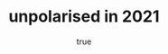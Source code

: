 ---
########################## Banner #############################
title : "unpolarised in 2021"
url : '/2021/'
description : "Unpolarised through the second wave, fads and narrative battles. With an apolitical view on farming and food, the pandemic (surprise!) and our handling of it, vaccination, some necessary “debunks”, schools and education, a little on our economy, and most importantly, a little of our modern history. As a bonus, the book also talks about some basic technology and online safety."
image : "images/2021/cover.png"
buy : https://amzn.to/3Vbm6QM
navButton :
  enable : true
banner :
  enable : true
  writer : "Ram Iyer"
  price : "69.00"
  currency : "₹"
  label: "Buy on Amazon"

######################## Book Preview ##########################
preview:
  enable : true
  pagePreview:
    # page preview loop
    - image : "images/2021/preview/book-preview-001.png"
    - image : "images/2021/preview/book-preview-009.png"
    - image : "images/2021/preview/book-preview-012.png"
    - image : "images/2021/preview/book-preview-014.png"
    - image : "images/2021/preview/book-preview-018.png"
    - image : "images/2021/preview/book-preview-020.png"
    
  title : "Look Inside the book"
  content : |
    The book takes an objective view on the subjects that it talks about and presents the views with facts. Every claim the book makes refers back to the source of the information.

    With all efforts made for effortless reading with meaningful typography, the book is packed with information.

  inside:
    # book inside item loop
    - insideItem : "14 Chapters"
    - insideItem : "Detailed references"
    - insideItem : "Simple language"
    - insideItem : "Multiple viewpoints"

  # button
  button:
    enable : true
    label : "Buy on Amazon"
    link : "https://amzn.to/3ro1Ugw"


########################## Service ##############################
service:
  enable : true
  serviceItem:
    # service item loop
    - title : "Bird’s eye"
      icon : "fa-glasses"
      content : "The big-picture-first approach that the book takes helps ease into the topics."
      
    # service item loop
    - title : "Data-driven"
      icon : "fa-diagram-project"
      content : "In a world of bias-driven narratives, the book relies on data to form an understanding."
      
    # service item loop
    - title : "Unpolarised"
      icon : "fa-atom"
      content : "Opinions formed from incomplete understanding is useless. This book connects the data dots first."


######################### Quote #############################
quote:
  enable : true
  quote: "Trust Iyer to talk about complex subjects without losing balance."
  quoteBy: "Archit*"


######################### Chapters ##########################
chapters:
  enable : true
  title : "Full Chapter Overview"
  subtitle : "Here is what this book is all about:"
  chapter:
    # chapter preview loop
    - title : "Food and Sustainability"
      content : "This chapter takes a view on the impact of our food choices on the environment, the society, and in general, humanity."

    # chapter preview loop
    - title : "The Oraganic Utopia"
      content : "Look beyond the tag of “Organic” to understand what it is, its impact (apart from your wallet), and the way forward."
      
    # chapter preview loop
    - title : "Is COVID-19 Winning"
      content : "During difficult times, it is easy to come to sweeping conclusions or worse, lose hope. What does this pandemic tell us about ourselves?"
      
    # chapter preview loop
    - title : "Powdered Oxygen Cylinder for COVID"
      content : "Why do you worry about an “oxygen level” of 98 when you can have 665,987? This is a statement that is beyond wrong. Why? Let us understand ORAC first."
      
    # chapter preview loop
    - title : "COVID Vaccines"
      content : "As of the end of 2021, less than 50% of the total population was fully vaccinated. Vaccine hesitancy seems to be a major driver here. But on what basis are people hesitant?"
      
    # chapter preview loop
    - title : "“Enjoy your life” with COVID-19"
      content : "WhatsApp strikes again. This chapter breaks down a viral forward, which claimed that a globally renowned clinician was indicating at relaxation of all protocol."

    # chapter preview loop
    - title : "Is EdTech a Scam"
      content : "2020–21 was a year of EdTech. As the world went into a lockdown, EdTech start-ups mushroomed all around. One of them got the limelight, amidst the chaos of confusion."

    # chapter preview loop
    - title : "Mid-Brain Activation"
      content : "This is not the first time someone has claimed to boost children’s focus and learning abilities. But would this “brain balancing” or “brain optimisation” be that one solution?"

    # chapter preview loop
    - title : "Sexual Abuse in Schools"
      content : "PSBB, Chennai is not alone in its students facing sexual abuse. How widespread is it? What to we do about it? Or … is it all a misunderstanding?"
    
    # chapter preview loop
    - title : "Religious Law as the New Way of Life"
      content : "Our subcontinent has seen an increase in the references to religion in the political discourse. Do (and should) religions hold answers to our societies’ issues?"
    
    # chapter preview loop
    - title : "On Petrol Prices"
      content : "Does the government control petrol prices or not? Also, are we not contributing to nation-building by paying a little extra for fuel? Why is there so much noise around this?"
    
    # chapter preview loop
    - title : "Are We an Independent State"
      content : "October 2021 was interesting. Two people showed our knowledge of history the mirror. How right were they? As for the rest, do we have an answer beyond memes?"
    
    # chapter preview loop
    - title : "Dodging Phishing Attacks"
      content : "Nidhi Razdan’s “Harvard appointment” became a joke after her being a victim of phishing came to light. But millions of people get phished every year. How do _you_ dodge them?"
    
    # chapter preview loop
    - title : "How to pick Privacy-Friendly Services"
      content : "In the world of “FREE”, our attention and our data are becoming the product that companies trade. Privacy is a luxury. Or is it? How much of your data can you control?"
    
    


########################## Revews ###########################
reviews:
  enable : false
  title : "What people are saying"
  subtitle : "Here is what the readers are saying about _Unpolarised in 2021_."
  review:
    # review item loop
    - name : "Barrow Hasi"
      image : "images/client/test-1.jpg" # image size 80*80 px
      designation : "Sunrise ten"
      rating : "five" # rating from one to five
      content : "Quas ut distinctio tenetur animi nihil rem, amet dolorum totam. Ab repudiandae tempore qui fugiat amet ipsa id omnis ipsam."
      
    # review item loop
    - name : "Nilam Arthur"
      image : "images/client/test-2.jpg" # image size 80*80 px
      designation : "Sunrise ten"
      rating : "four" # rating from one to five
      content : "Quas ut distinctio tenetur animi nihil rem, amet dolorum totam. Ab repudiandae tempore qui fugiat amet ipsa id omnis ipsam."
      
    # review item loop
    - name : "Barrow Hasi"
      image : "images/client/test-1.jpg" # image size 80*80 px
      designation : "Sunrise ten"
      rating : "five" # rating from one to five
      content : "Quas ut distinctio tenetur animi nihil rem, amet dolorum totam. Ab repudiandae tempore qui fugiat amet ipsa id omnis ipsam."


#################################### device ################################
devices:
  enable : true
  title : "Read it on your favourite device!"
  content : "This book is optimised for digital platforms. Exclusively available on Kindle for now, it will be released on other platforms as well. Regardless, Kindle is accessible on your favourite device."
  image : "images/2021/ipad.png"
  feature:
    # feature item loop
    - title : "Rich data, plus references"
      icon : "fa-chart-column"
      content : "Use the references to gain more insight into the subjects. The references are also archived on [archive.org](https://archive.org/), in case any of the links break in the future."
      
    # feature item loop
    - title : "Typeset for reading pleasure"
      icon : "fa-font"
      content : "The book follows typographical best practices to give you the best possible reading experience."


  # button
  button:
    enable : true
    label : "Buy on Amazon"
    link : "https://amzn.to/3ro1Ugw"

######################################## author #############################
author:
  enable : false
  image : "images/about/author.jpg"
  name : "Ram Iyer"
  designation : "Writer, Automation Engineer"
  content : "Ram Iyer is a mainstream IT automation engineer by profession, who lives in Bangalore (India), doing the usual cool stuff such as punching away at the keyboard on weekdays. He's also a cartographer, research scientist, photographer and explorer in his dreams at night. Ram reads psychology, and loves cycling. He writes for pleasure mainly on http://blog.ramiyer.me. Follow him on Twitter at https://twitter.com/iamramiyer."

  # signature
  signature : "images/about/2.png"


################################ Awards #####################################
awards:
  enable : false
  title : "We are award winner best selling book among the top rated 10 books!"
  award:
    # award item loop
    - title : "International award"
      image : "images/about/award-1.png"
      
    # award item loop
    - title : "Meritorious award"
      image : "images/about/award-2.png"
      
    # award item loop
    - title : "Best book award"
      image : "images/about/award-3.png"
      
    # award item loop
    - title : "Excellence award"
      image : "images/about/award-4.png"


############################# Other books ###############################
otherBooks:
  enable : true
  title : "Other books by the author"
  subtitle : "From an accidental novelette to a technical book to the _Unpolarised_ series, there is more by Ram Iyer that you can read."
  book:
    # books loop
    - image : "images/about/b-1.jpg"
      link : "https://amzn.to/3zZ9MJv"
      
    # books loop
    - image : "images/about/b-2.jpg"
      link : "https://amzn.to/33g2dlN"
      
    # books loop
    - image : "images/about/b-3.jpg"
      link : "https://amzn.to/3qtwar6"
      
    # books loop
    - image : "images/about/b-4.jpg"
      link : "https://amzn.to/3I5BBCC"

################################ Blog ###################################
blog:
  enable : false
  title : "Our insights and articles"
  subtitle : "Laboriosam eos aperiam excepturi accusamus velit repudiandae sit rem incidunt, similique facere quas blanditiis."
  # blog post comes from 'content/blog'

################################# Contact ##############################
contact:
  enable : false
  title : "Contact Us"
  subtitle : "Whether you have questions or you would just like to say hello, contact us.Lorem ipsum dolor sit amet, consectetur adipisicing elit. Provident, atque!"
  contactItem:
    # contact Item loop
    - title : "Contact Quickly"
      icon : "fa-headset"
      list:
        - listItem : "+23-68017684"
        
    # contact Item loop
    - title : "Email"
      icon : "fa-envelope"
      list:
        - listItem : "startor@support.com"
        
    # contact Item loop
    - title : "Location"
      icon : "fa-location-dot"
      list:
        - listItem : "397 Lake forest drive street USA"
---